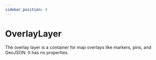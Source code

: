 ```yaml
---
sidebar_position: 4
---
```


# OverlayLayer

The overlay layer is a container for map overlays like markers, pins,
and GeoJSON. It has no properties.
